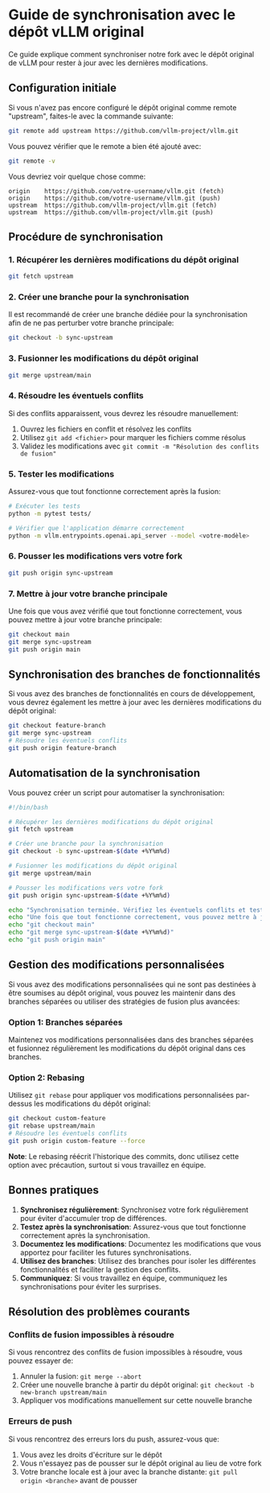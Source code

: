 # Guide de synchronisation avec le dépôt vLLM original

Ce guide explique comment synchroniser notre fork avec le dépôt original de vLLM pour rester à jour avec les dernières modifications.

## Configuration initiale

Si vous n'avez pas encore configuré le dépôt original comme remote "upstream", faites-le avec la commande suivante:

```bash
git remote add upstream https://github.com/vllm-project/vllm.git
```

Vous pouvez vérifier que le remote a bien été ajouté avec:

```bash
git remote -v
```

Vous devriez voir quelque chose comme:

```
origin    https://github.com/votre-username/vllm.git (fetch)
origin    https://github.com/votre-username/vllm.git (push)
upstream  https://github.com/vllm-project/vllm.git (fetch)
upstream  https://github.com/vllm-project/vllm.git (push)
```

## Procédure de synchronisation

### 1. Récupérer les dernières modifications du dépôt original

```bash
git fetch upstream
```

### 2. Créer une branche pour la synchronisation

Il est recommandé de créer une branche dédiée pour la synchronisation afin de ne pas perturber votre branche principale:

```bash
git checkout -b sync-upstream
```

### 3. Fusionner les modifications du dépôt original

```bash
git merge upstream/main
```

### 4. Résoudre les éventuels conflits

Si des conflits apparaissent, vous devrez les résoudre manuellement:

1. Ouvrez les fichiers en conflit et résolvez les conflits
2. Utilisez `git add <fichier>` pour marquer les fichiers comme résolus
3. Validez les modifications avec `git commit -m "Résolution des conflits de fusion"`

### 5. Tester les modifications

Assurez-vous que tout fonctionne correctement après la fusion:

```bash
# Exécuter les tests
python -m pytest tests/

# Vérifier que l'application démarre correctement
python -m vllm.entrypoints.openai.api_server --model <votre-modèle>
```

### 6. Pousser les modifications vers votre fork

```bash
git push origin sync-upstream
```

### 7. Mettre à jour votre branche principale

Une fois que vous avez vérifié que tout fonctionne correctement, vous pouvez mettre à jour votre branche principale:

```bash
git checkout main
git merge sync-upstream
git push origin main
```

## Synchronisation des branches de fonctionnalités

Si vous avez des branches de fonctionnalités en cours de développement, vous devrez également les mettre à jour avec les dernières modifications du dépôt original:

```bash
git checkout feature-branch
git merge sync-upstream
# Résoudre les éventuels conflits
git push origin feature-branch
```

## Automatisation de la synchronisation

Vous pouvez créer un script pour automatiser la synchronisation:

```bash
#!/bin/bash

# Récupérer les dernières modifications du dépôt original
git fetch upstream

# Créer une branche pour la synchronisation
git checkout -b sync-upstream-$(date +%Y%m%d)

# Fusionner les modifications du dépôt original
git merge upstream/main

# Pousser les modifications vers votre fork
git push origin sync-upstream-$(date +%Y%m%d)

echo "Synchronisation terminée. Vérifiez les éventuels conflits et testez les modifications."
echo "Une fois que tout fonctionne correctement, vous pouvez mettre à jour votre branche principale:"
echo "git checkout main"
echo "git merge sync-upstream-$(date +%Y%m%d)"
echo "git push origin main"
```

## Gestion des modifications personnalisées

Si vous avez des modifications personnalisées qui ne sont pas destinées à être soumises au dépôt original, vous pouvez les maintenir dans des branches séparées ou utiliser des stratégies de fusion plus avancées:

### Option 1: Branches séparées

Maintenez vos modifications personnalisées dans des branches séparées et fusionnez régulièrement les modifications du dépôt original dans ces branches.

### Option 2: Rebasing

Utilisez `git rebase` pour appliquer vos modifications personnalisées par-dessus les modifications du dépôt original:

```bash
git checkout custom-feature
git rebase upstream/main
# Résoudre les éventuels conflits
git push origin custom-feature --force
```

**Note**: Le rebasing réécrit l'historique des commits, donc utilisez cette option avec précaution, surtout si vous travaillez en équipe.

## Bonnes pratiques

1. **Synchronisez régulièrement**: Synchronisez votre fork régulièrement pour éviter d'accumuler trop de différences.
2. **Testez après la synchronisation**: Assurez-vous que tout fonctionne correctement après la synchronisation.
3. **Documentez les modifications**: Documentez les modifications que vous apportez pour faciliter les futures synchronisations.
4. **Utilisez des branches**: Utilisez des branches pour isoler les différentes fonctionnalités et faciliter la gestion des conflits.
5. **Communiquez**: Si vous travaillez en équipe, communiquez les synchronisations pour éviter les surprises.

## Résolution des problèmes courants

### Conflits de fusion impossibles à résoudre

Si vous rencontrez des conflits de fusion impossibles à résoudre, vous pouvez essayer de:

1. Annuler la fusion: `git merge --abort`
2. Créer une nouvelle branche à partir du dépôt original: `git checkout -b new-branch upstream/main`
3. Appliquer vos modifications manuellement sur cette nouvelle branche

### Erreurs de push

Si vous rencontrez des erreurs lors du push, assurez-vous que:

1. Vous avez les droits d'écriture sur le dépôt
2. Vous n'essayez pas de pousser sur le dépôt original au lieu de votre fork
3. Votre branche locale est à jour avec la branche distante: `git pull origin <branche>` avant de pousser
